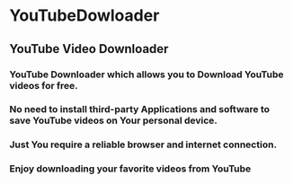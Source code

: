# YouTubeDowloader
## YouTube Video Downloader

### YouTube Downloader which allows you to Download YouTube videos for free. 
### No need to install third-party Applications and software to save YouTube videos on Your personal device.
### Just You require a reliable browser and internet connection. 
### Enjoy downloading your favorite videos from YouTube

